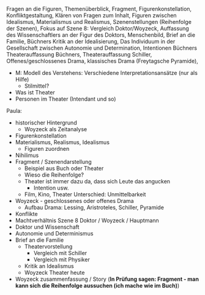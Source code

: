 Fragen an die Figuren, Themenüberblick, Fragment, Figurenkonstellation, Konfliktgestaltung, Klären von Fragen zum Inhalt, Figuren zwischen Idealismus, Materialismus und Realismus, Szenenstellungen (Reihenfolge der Szenen), Fokus auf Szene 8: Vergleich Doktor/Woyzeck, Auffassung des Wissenschaftlers an der Figur des Doktors, Menschenbild, Brief an die Familie, Büchners Kritik an der Idealisierung, Das Individuum in der Gesellschaft zwischen Autonomie und Determination, Intentionen Büchners
Theaterauffassung Büchners, Theaterauffassung Schiller, Offenes/geschlossenes Drama, klassisches Drama (Freytagsche Pyramide),

- M: Modell des Verstehens: Verschiedene Interpretationsansätze (nur als Hilfe)
  - Stilmittel?
- Was ist Theater
- Personen im Theater (Intendant und so)

Paula:

- historischer Hintergrund
  - Woyzeck als Zeitanalyse
- Figurenkonstellation
- Materialismus, Realismus, Idealismus
  - Figuren zuordnen
- Nihilimus
- Fragment / Szenendarstellung
  - Beispiel aus Buch oder Theater
  - Wieso die Reihenfolge?
  - Theater ist immer dazu da, dass sich Leute das angucken
    - Intention usw.
  - Film, Kino, Theater Unterschied: Unmittelbarkeit
- Woyzeck - geschlossenes oder offenes Drama
  - Aufbau Drama: Lessing, Aristroteles, Schiller, Pyramide
- Konflikte
- Machtverhältnis Szene 8 Doktor / Woyzeck / Hauptmann
- Doktor und Wissenschaft
- Autonomie und Determinismus
- Brief an die Familie
  - Theatervorstellung
    - Vergleich mit Schiller
    - Vergleich mit Physiker
  - Kritik an Idealismus
  - Woyzeck Theater heute
- Woyzeck zusammenfassung / Story (**In Prüfung sagen: Fragment - man kann sich die Reihenfolge aussuchen (ich mache wie im Buch)**)
